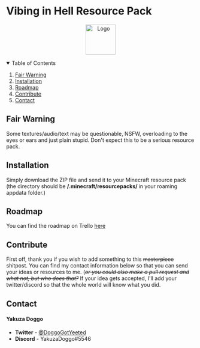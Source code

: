 # Vibing in Hell Resource Pack

<p align="center">
  <a href="https://github.com/YakuzaDoggo/VibinginHellResourcePack/">
    <img src="/main/AnimePupSmug.jpg" alt="Logo" width="80" height="80">
  </a>

<details open="open">
  <summary>Table of Contents</summary>
  <ol>
    <li>
      <a href="#fair-warning">Fair Warning</a>
    </li>
    <li>
      <a href="#installation">Installation</a>
    </li>
    <li>
      <a href="#roadmap">Roadmap</a>
    </li>
    <li>
      <a href="#contribute">Contribute</a>
    </li>
    <li>
      <a href="#contact">Contact</a>
    </li>
  </ol>
</details>

## Fair Warning
Some textures/audio/text may be questionable, NSFW, overloading to the eyes or ears and just plain stupid. Don't expect this to be a serious resource pack.

## Installation
Simply download the ZIP file and send it to your Minecraft resource pack (the directory should be <b> /.minecraft/resourcepacks/ </b> in your roaming appdata folder.)

## Roadmap
You can find the roadmap on Trello [here](https://trello.com/b/tOSmUeIA/vibin-in-hell-resource-pack)

## Contribute
First off, thank you if you wish to add something to this ~~masterpiece~~ shitpost. You can find my contact information below so that you can send your ideas or resources to me. (~~*or you could also make a pull request and what not, but who does that?*~~ If your idea gets accepted, I'll add your twitter/discord so that the whole world will know what you did.

## Contact

#### Yakuza Doggo

* <b>Twitter</b> - [@DoggoGotYeeted](https://twitter.com/DoggoGotYeeted)
* <b>Discord</b> - YakuzaDoggo#5546

